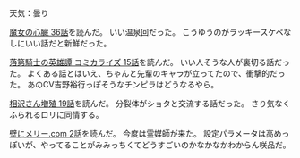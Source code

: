 天気：曇り

[魔女の心臓 36話](http://www.ganganonline.com/viewer/pc/comic/witch/036/_SWF_Window.html)を読んだ。
いい温泉回だった。
こうゆうのがラッキースケベなしにいい話だと新鮮だった。

[落第騎士の英雄譚 コミカライズ 15話](http://www.ganganonline.com/viewer/pc/comic/cavalry/015/_SWF_Window.html)を読んだ。
いい人そうな人が裏切る話だった。
よくある話とはいえ、ちゃんと先輩のキャラが立ってたので、衝撃的だった。
あのCV吉野裕行っぽそうなチンピラはどうなるやら。

[相沢さん増殖 19話](http://www.ganganonline.com/viewer/pc/comic/aizawasan/019/_SWF_Window.html)を読んだ。
分裂体がショタと交流する話だった。
さり気なくふられるロリに同情する。

[壁にメリー.com 2話](http://www.ganganonline.com/viewer/pc/comic/kabeni/002/_SWF_Window.html)を読んだ。
今度は霊媒師が来た。
設定パラメータは高めっぽいが、やってることがみみっちくてどうすごいのかなかなかわからん咲品だ。

